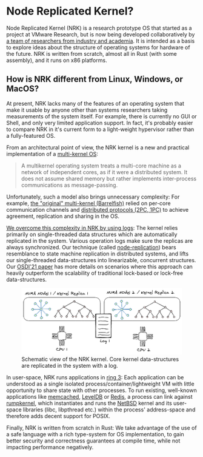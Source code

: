 # Node Replicated Kernel?

Node Replicated Kernel (NRK) is a research prototype OS that started as a
project at VMware Research, but is now being developed collaboratively by [a
team of researchers from industry and academia](/Contributors.md). It is
intended as a basis to explore ideas about the structure of operating systems
for hardware of the future. NRK is written from scratch, almost all in Rust
(with some assembly), and it runs on x86 platforms.

## How is NRK different from Linux, Windows, or MacOS?

At present, NRK lacks many of the features of an operating system that make
it usable by anyone other than systems researchers taking measurements of the
system itself. For example, there is currently no GUI or Shell, and only very
limited application support. In fact, it's probably easier to compare NRK in
it's current form to a light-weight hypervisor rather than a fully-featured OS.

From an architectural point of view, the NRK kernel is a new and practical
implementation of a [multi-kernel
OS](https://en.wikipedia.org/wiki/Multikernel):

> A multikernel operating system treats a multi-core machine as a network of
> independent cores, as if it were a distributed system. It does not assume
> shared memory but rather implements inter-process communications as
> message-passing.

Unfortunately, such a model also brings unnecessary complexity: For example,
[the "original" multi-kernel (Barrelfish)](http://www.barrelfish.org/) relied on
per-core communication channels and [distributed protocols (2PC,
1PC)](https://www.sigops.org/s/conferences/sosp/2009/papers/baumann-sosp09.pdf)
to achieve agreement, replication and sharing in the OS.

[We overcome this complexity in NRK by using
logs](/architecture/KernelArchitecture.md): The kernel relies primarily on
single-threaded data structures which are automatically replicated in the
system. Various operation logs make sure the replicas are always synchronized.
Our technique (called [node-replication](./architecture/NodeReplication.md))
bears resemblance to state machine replication in distributed systems, and lifts
our single-threaded data-structures into linearizable, concurrent structures.
Our [OSDI'21 paper](https://www.usenix.org/conference/osdi21/presentation/bhardwaj)
has more details on scenarios where this approach can heavily outperform the
scalability of traditional lock-based or lock-free data-structures.

<figure>
  <img src="./diagrams/LogBasedArchitecture.png" alt="my alt text"/>
  <figcaption>Schematic view of the NRK kernel. Core kernel data-structures are replicated in
the system with a log.</figcaption>
</figure>


In user-space, NRK runs applications in [ring
3](https://en.wikipedia.org/wiki/Protection_ring): Each application can be
understood as a single isolated process/container/lightweight VM with little
opportunity to share state with other processes. To run existing, well-known
applications like [memcached](benchmarking/Memcached.md),
[LevelDB](benchmarking/LevelDb.md) or [Redis](benchmarking/Redis.md), a process
can link against [rumpkernel](https://github.com/rumpkernel), which instantiates
and runs the [NetBSD](https://www.netbsd.org/) kernel and its user-space
libraries (libc, libpthread etc.) within the process' address-space and
therefore adds decent support for POSIX.

Finally, NRK is written from scratch in Rust: We take advantage of the use of a
safe language with a rich type-system for OS implementation, to gain better
security and correctness guarantees at compile time, while not impacting
performance negatively.
